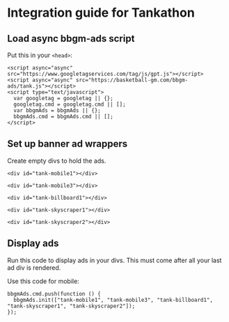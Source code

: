 # Integration guide for Tankathon

## Load async bbgm-ads script

Put this in your `<head>`:

    <script async="async" src="https://www.googletagservices.com/tag/js/gpt.js"></script>
    <script async="async" src="https://basketball-gm.com/bbgm-ads/tank.js"></script>
    <script type="text/javascript">
      var googletag = googletag || {};
      googletag.cmd = googletag.cmd || [];
      var bbgmAds = bbgmAds || {};
      bbgmAds.cmd = bbgmAds.cmd || [];
    </script>

## Set up banner ad wrappers

Create empty divs to hold the ads.

    <div id="tank-mobile1"></div>

    <div id="tank-mobile3"></div>

    <div id="tank-billboard1"></div>

    <div id="tank-skyscraper1"></div>

    <div id="tank-skyscraper2"></div>

## Display ads

Run this code to display ads in your divs. This must come after all your last ad div is rendered.

Use this code for mobile:

    bbgmAds.cmd.push(function () {
      bbgmAds.init(["tank-mobile1", "tank-mobile3", "tank-billboard1", "tank-skyscraper1", "tank-skyscraper2"]);
    });
